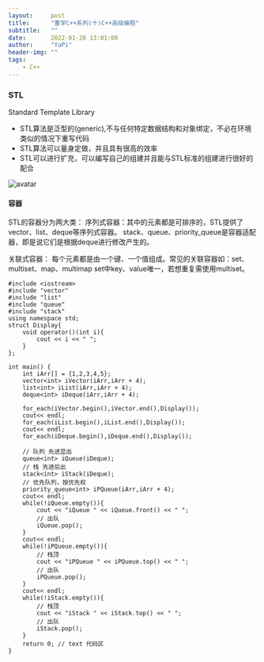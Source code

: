 ```yaml
---
layout:     post
title:      "重学C++系列(十)C++高级编程"
subtitle:   ""
date:       2022-01-28 13:01:00
author:     "YaPi"
header-img: ""
tags:
    - C++
---
```


### STL
Standard Template Library

- STL算法是泛型的(generic),不与任何特定数据结构和对象绑定，不必在环境类似的情况下重写代码
- STL算法可以量身定做，并且具有很高的效率
- STL可以进行扩充，可以编写自己的组建并且能与STL标准的组建进行很好的配合


![avatar](https://blog-1257627424.cos.ap-chengdu.myqcloud.com/c%2B%2B/stl%E6%A0%87%E5%87%86%E5%BA%93.png)

#### 容器
STL的容器分为两大类：
序列式容器：其中的元素都是可排序的，STL提供了vector、list、deque等序列式容器。
stack、queue、priority_queue是容器适配器，即是说它们是根据deque进行修改产生的。

关联式容器： 每个元素都是由一个键、一个值组成。常见的关联容器如：set、multiset、map、multimap
set中key、value唯一，若想重复需使用multiset。

```text
#include <iostream>
#include "vector"
#include "list"
#include "queue"
#include "stack"
using namespace std;
struct Display{
    void operator()(int i){
        cout << i << " ";
    }
};

int main() {
    int iArr[] = {1,2,3,4,5};
    vector<int> iVector(iArr,iArr + 4);
    list<int> iList(iArr,iArr + 4);
    deque<int> iDeque(iArr,iArr + 4);

    for_each(iVector.begin(),iVector.end(),Display());
    cout<< endl;
    for_each(iList.begin(),iList.end(),Display());
    cout<< endl;
    for_each(iDeque.begin(),iDeque.end(),Display());

    // 队列 先进显出
    queue<int> iQueue(iDeque);
    // 栈 先进后出
    stack<int> iStack(iDeque);
    // 优先队列，按优先权
    priority_queue<int> iPQueue(iArr,iArr + 4);
    cout<< endl;
    while(!iQueue.empty()){
        cout << "iQueue " << iQueue.front() << " ";
        // 出队
        iQueue.pop();
    }
    cout<< endl;
    while(!iPQueue.empty()){
        // 栈顶
        cout << "iPQueue " << iPQueue.top() << " ";
        // 出队
        iPQueue.pop();
    }
    cout<< endl;
    while(!iStack.empty()){
        // 栈顶
        cout << "iStack " << iStack.top() << " ";
        // 出队
        iStack.pop();
    }
    return 0; // text 代码区
}
```

